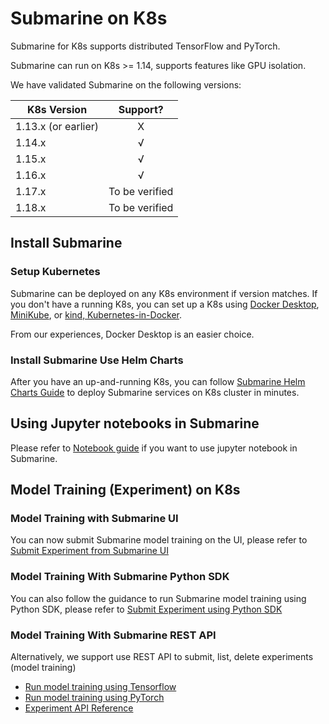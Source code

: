 <!--
Licensed to the Apache Software Foundation (ASF) under one
or more contributor license agreements.  See the NOTICE file
distributed with this work for additional information
regarding copyright ownership.  The ASF licenses this file
to you under the Apache License, Version 2.0 (the
"License"); you may not use this file except in compliance
with the License.  You may obtain a copy of the License at

  http://www.apache.org/licenses/LICENSE-2.0

Unless required by applicable law or agreed to in writing,
software distributed under the License is distributed on an
"AS IS" BASIS, WITHOUT WARRANTIES OR CONDITIONS OF ANY
KIND, either express or implied.  See the License for the
specific language governing permissions and limitations
under the License.
-->

# Submarine on K8s
Submarine for K8s supports distributed TensorFlow and PyTorch.

Submarine can run on K8s >= 1.14, supports features like GPU isolation.

We have validated Submarine on the following versions:

| K8s Version   | Support?  |
| ------------- |:-------------:|
| 1.13.x (or earlier) | X |
| 1.14.x | √ |
| 1.15.x | √ |
| 1.16.x | √ |
| 1.17.x | To be verified |
| 1.18.x | To be verified |

## Install Submarine

### Setup Kubernetes
Submarine can be deployed on any K8s environment if version matches. If you don't have a running K8s, you can set up a K8s using [Docker Desktop](https://www.docker.com/products/docker-desktop), [MiniKube](https://kubernetes.io/docs/tasks/tools/install-minikube/), or [kind, Kubernetes-in-Docker](https://kind.sigs.k8s.io/).

From our experiences, Docker Desktop is an easier choice.

### Install Submarine Use Helm Charts
After you have an up-and-running K8s, you can follow [Submarine Helm Charts Guide](helm.md) to deploy Submarine services on K8s cluster in minutes.

## Using Jupyter notebooks in Submarine

Please refer to [Notebook guide](notebook.md) if you want to use jupyter notebook in Submarine.

## Model Training (Experiment) on K8s

### Model Training with Submarine UI

You can now submit Submarine model training on the UI, please refer to [Submit Experiment from Submarine UI](./run-tensorflow-experiment-ui.md)

### Model Training With Submarine Python SDK

You can also follow the guidance to run Submarine model training using Python SDK, please refer to [Submit Experiment using Python SDK](./run-experiment-python-sdk.md)

### Model Training With Submarine REST API

Alternatively, we support use REST API to submit, list, delete experiments (model training)

- [Run model training using Tensorflow](run-tensorflow-experiment-rest.md)
- [Run model training using PyTorch](run-pytorch-experiment-rest.md)
- [Experiment API Reference](api/experiment.md)

